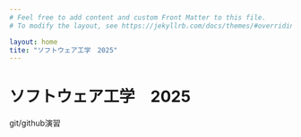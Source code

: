 ```yaml
---
# Feel free to add content and custom Front Matter to this file.
# To modify the layout, see https://jekyllrb.com/docs/themes/#overriding-theme-defaults

layout: home
tite: "ソフトウェア工学　2025"
---
```


# ソフトウェア工学　2025

git/github演習
